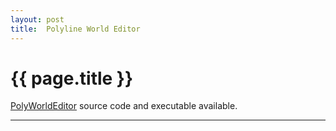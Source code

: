 ```yaml
---
layout: post
title:  Polyline World Editor
---
```


{{ page.title }}
================

[PolyWorldEditor][] source code and executable available.

---

[PolyWorldEditor]: https://github.com/misterdustinface/PolylineWorldEditor
